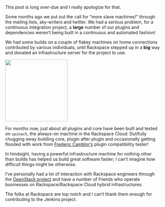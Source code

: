 This post is long over-due and I really apologize for that.

Some months ago we put out the call for “more slave machines!” through the mailing lists, sky-writers and twitter. We had a serious problem, for a continuous integration project, a **large** number of our plugins and dependencies weren’t being built in a continuous and automated fashion!

We had some builds on a couple of flakey machines on home connections contributed by various individuals, until Rackspace stepped up in a **big** way and donated an infrastructure server for the project to use.

[<img src="http://agentdero.cachefly.net/continuousblog/rackspace.jpg" width="200" />](http://rackspace.com/?jenkins)

For months now, just about all plugins and core have been built and tested on `spinach`, the always-on machine in the Rackspace Cloud. Dutifully chugging away building core, plugin after plugin and occasionally getting flooded with work from [Frederic Camblor’s](http://twitter.com/fcamblor) plugin compatibility tester!

In hindsight, having a powerful infrastructure machine for nothing other than builds has helped us build great software faster; I can’t imagine how difficult things might be otherwise.

I’ve personally had a lot of interaction with Rackspace engineers through the [OpenStack project](http://www.openstack.org/) and have a number of friends who operate businesses on Rackspace/Rackspace Cloud hybrid infrastructures.

The folks at Rackspace are top notch and I can’t thank them enough for contributing to the Jenkins project.
